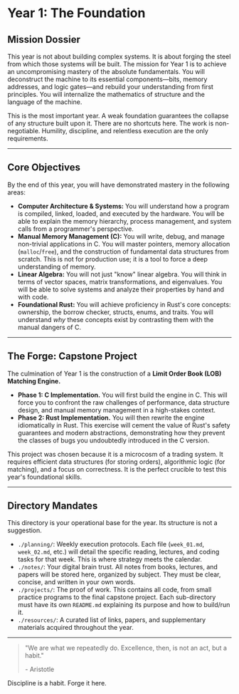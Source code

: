 # Year 1: The Foundation

## Mission Dossier

This year is not about building complex systems. It is about forging the steel from which those systems will be built. The mission for Year 1 is to achieve an uncompromising mastery of the absolute fundamentals. You will deconstruct the machine to its essential components—bits, memory addresses, and logic gates—and rebuild your understanding from first principles. You will internalize the mathematics of structure and the language of the machine.

This is the most important year. A weak foundation guarantees the collapse of any structure built upon it. There are no shortcuts here. The work is non-negotiable. Humility, discipline, and relentless execution are the only requirements.

---

## Core Objectives

By the end of this year, you will have demonstrated mastery in the following areas:

* **Computer Architecture & Systems:** You will understand how a program is compiled, linked, loaded, and executed by the hardware. You will be able to explain the memory hierarchy, process management, and system calls from a programmer's perspective.
* **Manual Memory Management (C):** You will write, debug, and manage non-trivial applications in C. You will master pointers, memory allocation (`malloc`/`free`), and the construction of fundamental data structures from scratch. This is not for production use; it is a tool to force a deep understanding of memory.
* **Linear Algebra:** You will not just "know" linear algebra. You will think in terms of vector spaces, matrix transformations, and eigenvalues. You will be able to solve systems and analyze their properties by hand and with code.
* **Foundational Rust:** You will achieve proficiency in Rust's core concepts: ownership, the borrow checker, structs, enums, and traits. You will understand *why* these concepts exist by contrasting them with the manual dangers of C.

---

## The Forge: Capstone Project

The culmination of Year 1 is the construction of a **Limit Order Book (LOB) Matching Engine.**

* **Phase 1: C Implementation.** You will first build the engine in C. This will force you to confront the raw challenges of performance, data structure design, and manual memory management in a high-stakes context.
* **Phase 2: Rust Implementation.** You will then rewrite the engine idiomatically in Rust. This exercise will cement the value of Rust's safety guarantees and modern abstractions, demonstrating how they prevent the classes of bugs you undoubtedly introduced in the C version.

This project was chosen because it is a microcosm of a trading system. It requires efficient data structures (for storing orders), algorithmic logic (for matching), and a focus on correctness. It is the perfect crucible to test this year's foundational skills.

---

## Directory Mandates

This directory is your operational base for the year. Its structure is not a suggestion.

* `./planning/`: Weekly execution protocols. Each file (`week_01.md`, `week_02.md`, etc.) will detail the specific reading, lectures, and coding tasks for that week. This is where strategy meets the calendar.
* `./notes/`: Your digital brain trust. All notes from books, lectures, and papers will be stored here, organized by subject. They must be clear, concise, and written in your own words.
* `./projects/`: The proof of work. This contains all code, from small practice programs to the final capstone project. Each sub-directory must have its own `README.md` explaining its purpose and how to build/run it.
* `./resources/`: A curated list of links, papers, and supplementary materials acquired throughout the year.

---

> "We are what we repeatedly do. Excellence, then, is not an act, but a habit."
>
> \- Aristotle

Discipline is a habit. Forge it here.
